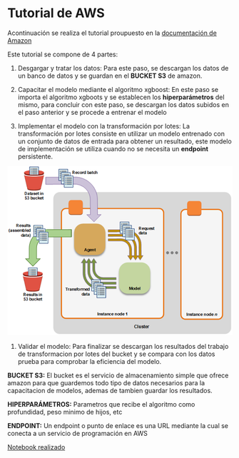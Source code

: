 # Tutorial de AWS

Acontinuación  se realiza el tutorial proupuesto en la [documentación de Amazon](https://docs.aws.amazon.com/es_es/sagemaker/latest/dg/ex1-preprocess-data-pull-data.html)

Este tutorial se compone de 4 partes:

1. Desgargar y tratar los datos:
Para este paso, se descargan los datos de un banco de datos y se guardan en el **BUCKET S3** de amazon.

1. Capacitar el modelo mediante el algoritmo xgboost:
En este paso se importa el algoritmo xgboots y se establecen los **hiperparámetros** del mismo, para concluir con este paso, se descargan los datos subidos en el paso anterior y se procede a entrenar el modelo

1. Implementar el modelo con la transformación por lotes:
La transformación por lotes consiste en utilizar un modelo entrenado con un conjunto de datos de entrada para obtener un resultado, este modelo de implementación se utiliza cuando no se necesita un **endpoint** persistente.


![batch-transform-v2.png](/Ejemplo01/batch-transform-v2.png)


1. Validar el modelo:
Para finalizar se descargan los resultados del trabajo de transformacion por lotes del bucket y se compara con los datos prueba para comprobar la eficiencia del modelo.


**BUCKET S3:** El bucket es el servicio de almacenamiento simple que ofrece amazon para que guardemos todo tipo de datos necesarios para la capacitacion de modelos, ademas de tambien guardar los resultados. 

**HIPERPARÁMETROS:** Parametros que recibe el algoritmo como profundidad, peso minimo de hijos, etc

**ENDPOINT:** Un endpoint o punto de enlace es una URL mediante la cual se conecta a un servicio de programación en AWS

[Notebook realizado](https://github.com/Afelipe1599/SageMaker/blob/main/Ejemplo01/tutoAWS.ipynb)
